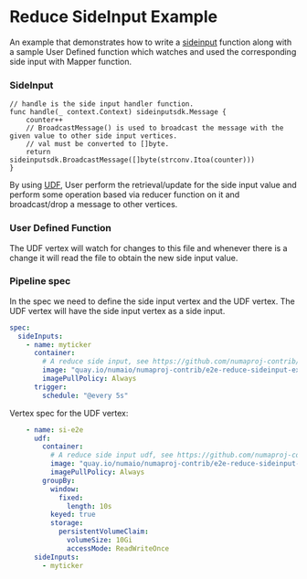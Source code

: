 # Reduce SideInput Example
An example that demonstrates how to write a [sideinput](https://numaflow.numaproj.io/user-guide/reference/side-inputs/) function along with a sample User Defined function which watches and used the corresponding side input with Mapper function.

### SideInput
```golang
// handle is the side input handler function.
func handle(_ context.Context) sideinputsdk.Message {
    counter++
    // BroadcastMessage() is used to broadcast the message with the given value to other side input vertices.
    // val must be converted to []byte.
    return sideinputsdk.BroadcastMessage([]byte(strconv.Itoa(counter)))
}
```

By using [UDF](#user-defined-function), User perform the retrieval/update for the side input value and perform some operation based via reducer function on it and broadcast/drop a message to other vertices.

### User Defined Function
The UDF vertex will watch for changes to this file and whenever there is a change it will read the file to obtain the new side input value.

### Pipeline spec
In the spec we need to define the side input vertex and the UDF vertex. The UDF vertex will have the side input vertex as a side input.

```yaml
spec:
  sideInputs:
    - name: myticker
      container:
        # A reduce side input, see https://github.com/numaproj-contrib/e2e-tests-go/tree/main/reduce-side-input
        image: "quay.io/numaio/numaproj-contrib/e2e-reduce-sideinput-example:v0.0.2"
        imagePullPolicy: Always
      trigger:
        schedule: "@every 5s"
```
Vertex spec for the UDF vertex:
```yaml
    - name: si-e2e
      udf:
        container:
          # A reduce side input udf, see https://github.com/numaproj-contrib/e2e-tests-go/tree/main/reduce-side-input/udf
          image: "quay.io/numaio/numaproj-contrib/e2e-reduce-sideinput-udf:v0.0.2"
          imagePullPolicy: Always
        groupBy:
          window:
            fixed:
              length: 10s
          keyed: true
          storage:
            persistentVolumeClaim:
              volumeSize: 10Gi
              accessMode: ReadWriteOnce
      sideInputs:
        - myticker
```



